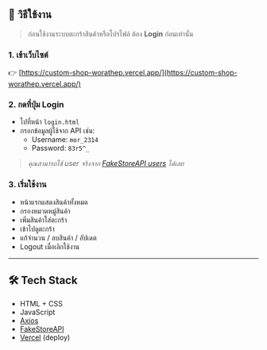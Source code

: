 ## 🔐 วิธีใช้งาน

> ก่อนใช้งานระบบตะกร้าสินค้าหรือโปรไฟล์ ต้อง **Login** ก่อนเท่านั้น

### 1. เข้าเว็บไซต์
👉 [https://custom-shop-worathep.vercel.app/](https://custom-shop-worathep.vercel.app/)

### 2. กดที่ปุ่ม **Login**
- ไปที่หน้า `login.html`
- กรอกข้อมูลผู้ใช้จาก API เช่น:
  - Username: `mor_2314`
  - Password: `83r5^_`

> *คุณสามารถใช้ user จริงจาก [FakeStoreAPI users](https://fakestoreapi.com/users) ได้เลย*

### 3. เริ่มใช้งาน
- หน้าแรกแสดงสินค้าทั้งหมด
- กรองหมวดหมู่สินค้า
- เพิ่มสินค้าใส่ตะกร้า
- เข้าไปดูตะกร้า
- แก้จำนวน / ลบสินค้า / อัปเดต
- Logout เมื่อเลิกใช้งาน

---

## 🛠 Tech Stack

- HTML + CSS
- JavaScript
- [Axios](https://axios-http.com/)
- [FakeStoreAPI](https://fakestoreapi.com/)
- [Vercel](https://vercel.com/) (deploy)
